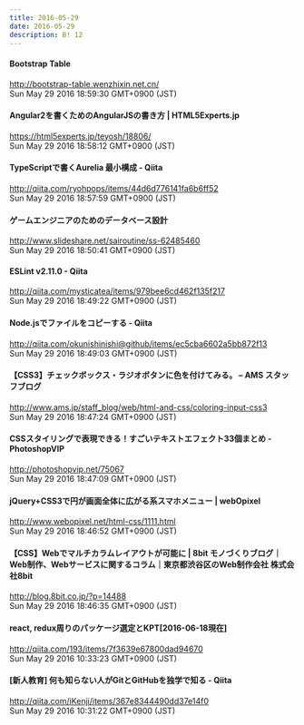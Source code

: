 ```yaml
---
title: 2016-05-29
date: 2016-05-29
description: B! 12
---
```


####       Bootstrap Table  
http://bootstrap-table.wenzhixin.net.cn/<br>
Sun May 29 2016 18:59:30 GMT+0900 (JST)<br>


#### Angular2を書くためのAngularJSの書き方 | HTML5Experts.jp
https://html5experts.jp/teyosh/18806/<br>
Sun May 29 2016 18:58:12 GMT+0900 (JST)<br>


#### TypeScriptで書くAurelia 最小構成 - Qiita
http://qiita.com/ryohpops/items/44d6d776141fa6b6ff52<br>
Sun May 29 2016 18:57:59 GMT+0900 (JST)<br>


#### ゲームエンジニアのためのデータベース設計
http://www.slideshare.net/sairoutine/ss-62485460<br>
Sun May 29 2016 18:50:41 GMT+0900 (JST)<br>


#### ESLint v2.11.0 - Qiita
http://qiita.com/mysticatea/items/979bee6cd462f135f217<br>
Sun May 29 2016 18:49:22 GMT+0900 (JST)<br>


#### Node.jsでファイルをコピーする - Qiita
http://qiita.com/okunishinishi@github/items/ec5cba6602a5bb872f13<br>
Sun May 29 2016 18:49:03 GMT+0900 (JST)<br>


#### 【CSS3】チェックボックス・ラジオボタンに色を付けてみる。 – AMS スタッフブログ
http://www.ams.jp/staff_blog/web/html-and-css/coloring-input-css3<br>
Sun May 29 2016 18:47:24 GMT+0900 (JST)<br>


#### CSSスタイリングで表現できる！すごいテキストエフェクト33個まとめ - PhotoshopVIP
http://photoshopvip.net/75067<br>
Sun May 29 2016 18:47:09 GMT+0900 (JST)<br>


#### jQuery+CSS3で円が画面全体に広がる系スマホメニュー | webOpixel
http://www.webopixel.net/html-css/1111.html<br>
Sun May 29 2016 18:46:52 GMT+0900 (JST)<br>


#### 【CSS】Webでマルチカラムレイアウトが可能に | 8bit モノづくりブログ｜Web制作、Webサービスに関するコラム｜東京都渋谷区のWeb制作会社 株式会社8bit
http://blog.8bit.co.jp/?p=14488<br>
Sun May 29 2016 18:46:35 GMT+0900 (JST)<br>


#### react, redux周りのパッケージ選定とKPT[2016-06-18現在]
http://qiita.com/193/items/7f3639e67800dad94670<br>
Sun May 29 2016 10:33:23 GMT+0900 (JST)<br>


#### [新人教育] 何も知らない人がGitとGitHubを独学で知る - Qiita
http://qiita.com/iKenji/items/367e8344490dd37e14f0<br>
Sun May 29 2016 10:31:22 GMT+0900 (JST)<br>


